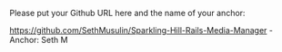 Please put your Github URL here and the name of your anchor:

https://github.com/SethMusulin/Sparkling-Hill-Rails-Media-Manager - Anchor: Seth M
